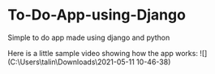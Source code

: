 # To-Do-App-using-Django
Simple to do app made using django and python

Here is a little sample video showing how the app works:
![](C:\Users\talin\Downloads\2021-05-11 10-46-38)
